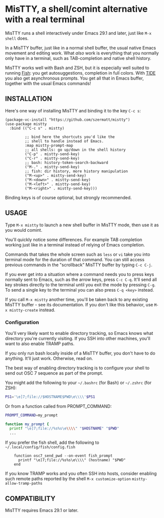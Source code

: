 # MisTTY, a shell/comint alternative with a real terminal

MisTTY runs a shell interactively under Emacs 29.1 and later, just like `M-x shell` does. 

In a MisTTY buffer, just like in a normal shell buffer, the usual
native Emacs movement and editing work. What *also* work is everything
that you normally only have in a terminal, such as TAB-completion and
native shell history.

MisTTY works well with Bash and ZSH, but it is especially well suited
to running [Fish](https://fishshell.com): you get autosuggestions,
completion in full colors. With
[TIDE](https://github.com/IlanCosman/tide) you also get asynchronous
prompts. You get all that in Emacs buffer, together with the usual
Emacs commands!

## INSTALLATION

Here's one way of installing MisTTY and binding it to the key `C-c s`:

```elisp
(package-vc-install "https://github.com/szermatt/mistty")
(use-package mistty
  :bind (("C-c s" . mistty)
  
         ;; bind here the shortcuts you'd like the 
         ;; shell to handle instead of Emacs.
         :map mistty-prompt-map
         ;; all shells: go up/down in the shell history
         ("C-p" . mistty-send-key)
         ("C-r" . mistty-send-key)
         ;; bash: history-token-search-backward
         ("M-." . mistty-send-key)
         ;; fish: dir history, more history manipulation
         ("M-<up>" . mistty-send-key)
         ("M-<down>" . mistty-send-key)
         ("M-<left>" . mistty-send-key)
         ("M-<right>" . mistty-send-key)))
```

Binding keys is of course optional, but strongly recommended.

## USAGE

Type `M-x mistty` to launch a new shell buffer in MisTTY mode, then
use it as you would comint.

You'll quickly notice some differences. For example TAB completion
working just like in a terminal instead of relying of Emacs
completion.

Commands that takes the whole screen such as `less` or `vi` take you 
into terminal mode for the duration of that command. You can still 
access previous commands in the "scrollback" MisTTY buffer by typing 
`C-c C-j`. 

If you ever get into a situation where a command needs you to press 
keys normally sent to Emacs, such as the arrow keys, press `C-c C-q`. 
It'll send all key strokes directly to the terminal until you exit 
the mode by pressing `C-g`. To send a single key to the terminal 
you can also press `C-q <key>` instead.

If you call `M-x mistty` another time, you'll be taken back to any
existing MisTTY buffer - see its documentation. If you don't like this
behavior, use `M-x mistty-create` instead.

### Configuration

You'll very likely want to enable directory tracking, so Emacs knows
what directory you're currently visiting. If you SSH into other
machines, you'll want to also enable TRAMP paths.

If you only run bash locally inside of a MisTTY buffer, you don't have
to do anything. It'll just work. Otherwise, read on.

The best way of enabling directory tracking is to configure your shell
to send out OSC 7 sequence as part of the prompt. 

You might add the following to your `~/.bashrc` (for Bash) or
`~/.zshrc` (for ZSH):

```bash
PS1='\e]7;file://$HOSTNAME$PWD\e\\\\'$PS1
```

Or from a function called from PROMPT_COMMAND:
```bash
PROMPT_COMMAND=my_prompt

function my_prompt {
  printf "\e]7;file://%s%s\e\\\\" "$HOSTNAME" "$PWD"
  ...
```

If you prefer the fish shell, add the following to `~/.local/config/fish/config.fish`
```fish
    function osc7_send_pwd --on-event fish_prompt
      printf "\e]7;file://%s%s\e\\\\" (hostname) "$PWD"
    end
```

If you know TRAMP works and you often SSH into hosts, consider
enabling such remote paths reported by the shell `M-x
customize-option` `mistty-allow-tramp-paths`

## COMPATIBILITY

MisTTY requires Emacs 29.1 or later.
